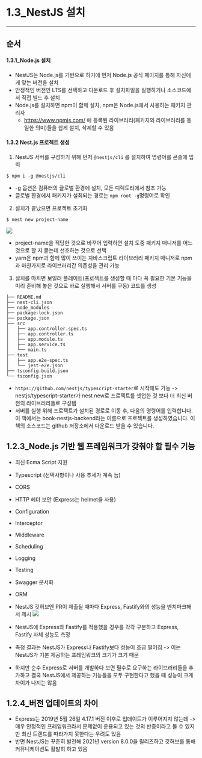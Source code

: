 # 1.3_NestJS 설치

---

## 순서

#### 1.3.1_Node.js 설치

- NestJS는 Node.js를 기반으로 하기에 먼저 Node.js 공식 페이지를 통해 자신에게 맞는 버전을 설치
- 안정적인 버전인 LTS를 선택하고 다운로드 후 설치파일을 실행하거나 소스코드에서 직접 빌드 후 설치
- Node.js를 설치하면 npm이 함께 설치, npm은 Node.js에서 사용하는 패키지 관리자
  - https://www.npmjs.com/ 에 등록된 라이브러리(패키지와 라이브러리를 동일한 의미)들을 쉽게 설치, 삭제할 수 있음

#### 1.3.2 Nest.js 프로젝트 생성

1. NestJS 서버를 구성하기 위해 먼저 `@nestjs/cli` 를 설치하여 명령어를 콘솔에 입력

```shell script
$ npm i -g @nestjs/cli
```

- -g 옵션은 컴퓨터의 글로벌 환경에 설치, 모든 디렉토리에서 참조 가능
- 글로벌 환경에서 패키지가 설최되는 경로는 `npm root -g`명령어로 확인

2. 설치가 끝났으면 프로젝트 초기화

```shell script
$ nest new project-name
```

![](https://images.velog.io/images/minj9_6/post/70804495-7940-481b-9d2f-c24ddccba4f2/image.png)

- project-name을 적당한 것으로 바꾸어 입력하면 설치 도중 패키지 매니저를 어느 것으로 할 지 묻는데 선호하는 것으로 선택
- yarn은 npm과 함께 많이 쓰이는 자바스크립트 라이브러리 패키지 매니저로 npm과 마찬가지로 라이브러리간 의존성을 관리 가능

3. 설치를 마치면 보일러 플레이트(프로젝트를 생성할 때 마다 꼭 필요한 기본 기능을 미리 준비해 놓은 것으로 바로 실행해서 서버를 구동) 코드를 생성

```
├── README.md
├── nest-cli.json
├── node_modules
├── package-lock.json
├── package.json
├── src
│   ├── app.controller.spec.ts
│   ├── app.controller.ts
│   ├── app.module.ts
│   ├── app.service.ts
│   └── main.ts
├── test
│   ├── app.e2e-spec.ts
│   └── jest-e2e.json
├── tsconfig.build.json
└── tsconfig.json
```

- `https://github.com/nestjs/typescript-starter`로 시작해도 가능 -> nestjs/typescript-starter가 nest new로 프로젝트를 셋업한 것 보다 더 최신 버전의 라이브러리들로 구성됌
- 서버를 실행 위해 프로젝트가 설치된 경로로 이동 후, 다음의 명령어를 입력합니다. 이 책에서는 book-nestjs-backend라는 이름으로 프로젝트를 생성하였습니다. 이 책의 소스코드는 github 저장소에서 다운로드 받을 수 있습니다.

## 1.2.3_Node.js 기반 웹 프레임워크가 갖춰야 할 필수 기능

- 최신 Ecma Script 지원
- Typescript (선택사항이나 사용 추세가 계속 늠)
- CORS
- HTTP 헤더 보안 (Express는 helmet을 사용)
- Configuration
- Interceptor
- Middleware
- Scheduling
- Logging
- Testing
- Swagger 문서화
- ORM

- NestJS 깃허브엔 PR이 제출될 때마다 Express, Fastify와의 성능을 벤치마크해서 제시
  ![](https://images.velog.io/images/minj9_6/post/c65f3198-bf6b-4d10-8fcf-88bbd6035701/image.png)
- NestJS에 Express와 Fastify를 적용했을 경우를 각각 구분하고 Express, Fastify 자체 성능도 측정
- 측정 결과는 NestJS가 Express나 Fastify보다 성능이 조금 떨어짐 -> 이는 NestJS가 기본 제공하는 프레임워크의 크기가 크기 때문
- 하지만 순수 Express로 서버를 개발하다 보면 필수로 요구하는 라이브러리들을 추가하고 결국 NestJS에서 제공하는 기능들을 모두 구현한다고 했을 때 성능이 크게 차이가 나지는 않음

## 1.2.4\_버전 업데이트의 차이

- Express는 2019년 5월 26일 4.17.1 버전 이후로 업데이트가 이루어지지 않는데
  -> 매우 안정적인 프레임워크라서 문제없이 운용되고 있는 것의 반증이라고 볼 수 있지만 최신 트렌드를 따라가지 못한다는 우려도 있음
- 반면 NestJS는 꾸준히 발전해 2021년 version 8.0.0을 릴리즈하고 깃허브를 통해 커뮤니케이션도 활발히 하고 있음
